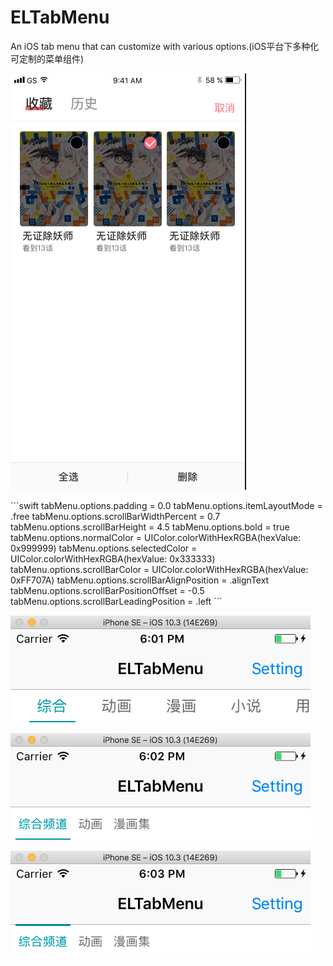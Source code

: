 # ELTabMenu
An iOS tab menu that can customize with various options.(iOS平台下多种化可定制的菜单组件)

<p>
<img src="https://github.com/emmet7life/ELTabMenu/blob/master/screenshot/demo1.png" />
</p>
```swift
        tabMenu.options.padding = 0.0
        tabMenu.options.itemLayoutMode = .free
        tabMenu.options.scrollBarWidthPercent = 0.7
        tabMenu.options.scrollBarHeight = 4.5
        tabMenu.options.bold = true
        tabMenu.options.normalColor = UIColor.colorWithHexRGBA(hexValue: 0x999999)
        tabMenu.options.selectedColor = UIColor.colorWithHexRGBA(hexValue: 0x333333)
        tabMenu.options.scrollBarColor = UIColor.colorWithHexRGBA(hexValue: 0xFF707A)
        tabMenu.options.scrollBarAlignPosition = .alignText
        tabMenu.options.scrollBarPositionOffset = -0.5
        tabMenu.options.scrollBarLeadingPosition = .left
```
<p>
<img src="https://github.com/emmet7life/ELTabMenu/blob/master/screenshot/demo2.png" />
</p>

<p>
<img src="https://github.com/emmet7life/ELTabMenu/blob/master/screenshot/demo3.png" />
</p>

<p>
<img src="https://github.com/emmet7life/ELTabMenu/blob/master/screenshot/demo4.png" />
</p>
